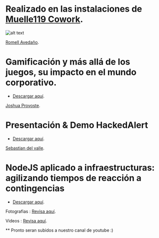 
# Realizado en las instalaciones de  [Muelle119 Cowork](http://www.muelle119.cl/).

![alt text](https://s3-sa-east-1.amazonaws.com/proinchile/sponsor/unnamed-iloveimg-resized.png)


[Romell Avedaño](https://www.linkedin.com/in/romell-e-avenda%C3%B1o-15403223/).

# Gamificación y más allá de los juegos, su impacto en el mundo corporativo.

- [Descargar aquí](https://s3-sa-east-1.amazonaws.com/proinchile/meetup/13/Serious+Games.pptx).

[Joshua Provoste](https://www.linkedin.com/in/joshuaprovoste/).

# Presentación & Demo HackedAlert

- [Descargar aquí](https://s3-sa-east-1.amazonaws.com/proinchile/meetup/13/Paper_Prelanzamiento_Hackedalert.com_24_05_2017.pdf).


[Sebastian del valle](https://www.linkedin.com/in/sebcl/).


# NodeJS aplicado a infraestructuras: agilizando tiempos de reacción a contingencias

- [Descargar aquí](https://s3-sa-east-1.amazonaws.com/proinchile/meetup/13/NodeJS+en+infraestruturas.pptx).




Fotografias : [Revisa aquí](https://www.flickr.com/photos/142165768@N06/albums/72157681249702404).

Videos : [Revisa aquí](https://www.facebook.com/proinchile/videos/1829382077326782/).


** Pronto seran subidos a nuestro canal de youtube  :)
